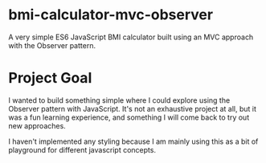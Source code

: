 # bmi-calculator-mvc-observer

A very simple ES6 JavaScript BMI calculator built using an MVC approach with the Observer pattern.

# Project Goal

I wanted to build something simple where I could explore using the Observer pattern with JavaScript. It's not an exhaustive project at all, but it was a fun learning experience, and something I will come back to try out new approaches.

I haven't implemented any styling because I am mainly using this as a bit of playground for different javascript concepts.
